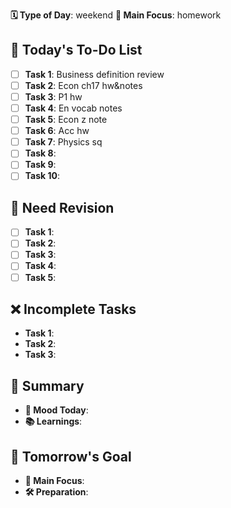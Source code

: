 **🗓️ Type of Day**: weekend
**🎯 Main Focus**: homework

## 📝 Today's To-Do List
- [ ] **Task 1**: Business definition review
- [ ] **Task 2**: Econ ch17 hw&notes
- [ ] **Task 3**: P1 hw
- [ ] **Task 4**: En vocab notes
- [ ] **Task 5**: Econ z note
- [ ] **Task 6**: Acc hw
- [ ] **Task 7**: Physics sq
- [ ] **Task 8**: 
- [ ] **Task 9**: 
- [ ] **Task 10**: 

## 🍵 Need Revision
- [ ] **Task 1**: 
- [ ] **Task 2**: 
- [ ] **Task 3**: 
- [ ] **Task 4**: 
- [ ] **Task 5**: 

## ❌ Incomplete Tasks
- **Task 1**: 
- **Task 2**: 
- **Task 3**: 

## 🌟 Summary
- **🙂 Mood Today**: 
- **📚 Learnings**: 

## 🎯 Tomorrow's Goal
- **🎯 Main Focus**: 
- **🛠️ Preparation**: 
